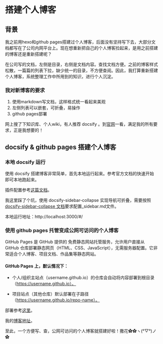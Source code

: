 # 搭建个人博客

## 背景
我之前用hexo和github pages搭建过个人博客，后面没有坚持写下去，大部分文档都写在了公司内网平台上。现在想重新把自己的个人博客捡起来，是用之前搭建的博客还是重新搭建呢？

在公司写的文档，左侧是目录，右侧是文档内容。查找文档方便。之前的博客样式松散，一篇篇的列表下拉，缺少统一的目录，不方便查阅。因此，我打算重新搭建个人博客，系统整理工作中所用到的知识，进行个人沉淀。

### 我对新博客的要求
1. 使用markdown写文档，这样格式统一看起来美观
2. 左侧列表可以嵌套，可折叠，易操作
3. github pages部署

网上搜了下知识库、个人wiki，有人推荐 docsify 。到[官网](https://docsify.js.org/#/zh-cn/)一看，满足我的所有要求，正是我想要的！

## docsify & github pages 搭建个人博客

### 本地 docsify 运行

使用 docsify 搭建博客非常简单，首先本地运行起来。参考官方文档的快速开始即可本地跑起来。

插件配置参考[这篇文档](https://juejin.cn/post/7104301359876276260#heading-10)。

我这里踩了个坑，使用 docsify-sidebar-collapse 实现导航可折叠，需要按照 [docsify-sidebar-collapse 文档](https://github.com/iPeng6/docsify-sidebar-collapse)要求配置_sidebar.md文件。

本地运行地址：http://localhost:3000/#/

### 使用 github pages 托管变成公网可访问的个人博客


GitHub Pages 是 GitHub 提供的 免费静态网站托管服务，允许用户直接从 GitHub 仓库部署静态网页（HTML、CSS、JavaScript），无需服务器配置。它非常适合个人博客、项目文档、作品集等静态网站。

#### GitHub Pages 上，默认情况下：

- 个人/组织主站点（username.github.io）的仓库会自动将内容部署到根目录（https://username.github.io）。

- 项目站点（其他仓库）默认部署在子路径（https://username.github.io/repo-name）。


部署参考[这里](https://docsify.js.org/#/zh-cn/deploy?id=github-pages)。

我的[博客地址](https://cala2cala.github.io/cala2cala/#/)。

至此，一个方便写、查，公网可访问的个人博客就搭建好啦！撒花✿✿ヽ(°▽°)ノ✿
